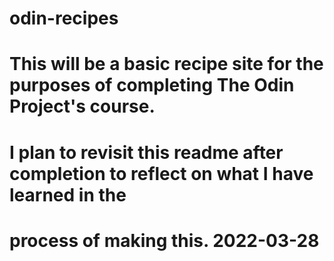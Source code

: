 # odin-recipes
# This will be a basic recipe site for the purposes of completing The Odin Project's course.

# I plan to revisit this readme after completion to reflect on what I have learned in the
# process of making this. 2022-03-28

